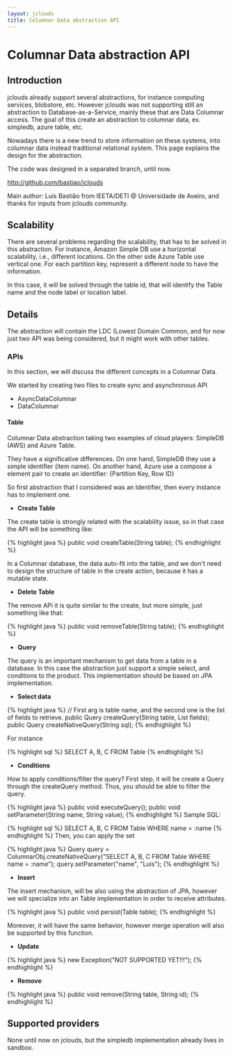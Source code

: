 ```yaml
---
layout: jclouds
title: Columnar Data abstraction API
---
```


# Columnar Data abstraction API

## Introduction

jclouds already support several abstractions, for instance computing services, blobstore, etc.
However jclouds was not supporting still an abstraction to Database-as-a-Service, mainly these that
are Data Columnar access. The goal of this create an abstraction to columnar data, 
ex. simpledb, azure table, etc. 

Nowadays there is a new trend to store information on these systems, into columnar data instead
 traditional relational system. This page explains the design for the abstraction.

The code was designed in a separated branch, until now.

http://github.com/bastiao/jclouds


Main author: Luís Bastião from IEETA/DETI @ Universidade de Aveiro, 
and thanks for inputs from jclouds community.


## Scalability

There are several problems regarding the scalability, that has to be solved in this
 abstraction. For instance, Amazon Simple DB use a horizontal scalability, i.e., different locations. 
On the other side Azure Table use vertical one. For each partition key, represent 
a different node to have the information.

In this case, it will be solved through the table id, that will identify the 
Table name and the node label or location label.


## Details

The abstraction will contain the LDC (Lowest Domain Common, and for now just 
two API was being considered, but it might work with other tables.

### APIs

In this section, we will discuss the different concepts in a Columnar Data.

We started by creating two files to create sync and asynchronous API 

 * AsyncDataColumnar
 * DataColumnar

#### Table

Columnar Data abstraction taking two examples of cloud players: SimpleDB (AWS) and Azure Table.

They have a significative differences. 
On one hand, SimpleDB they use a simple identifier (item name). On another hand, 
Azure use a compose a element pair to create an identifier: {Partition Key, Row ID}

So first abstraction that I considered was an Identifier, then every instance has to implement one.


*  **Create Table**

The create table is strongly related with the scalability issue, so in that case the API will be something like:

{% highlight java %}
	   public void createTable(String table);
{% endhighlight %}


In a Columnar database, the data auto-fit into the table, and we don't need to design the 
structure of table in the create action, because it has a mutable state.

* **Delete Table**


The remove APi it is quite similar to the create, but more simple, just something like that:

{% highlight java %}
	   public void removeTable(String table);
{% endhighlight %}

* **Query**

The query is an important mechanism to get data from a table in a database. 
In this case the abstraction just support a simple select, and conditions to the product. 
This implementation should be based on JPA implementation.

* **Select data**

{% highlight java %}
// First arg is table name, and the second one is the list of fields to retrieve.
public Query createQuery(String table, List<String> fields);
public Query createNativeQuery(String sql);
{% endhighlight %}

For instance

{% highlight sql %}
SELECT A, B, C FROM Table 
{% endhighlight %}


* **Conditions**

How to apply conditions/filter the query? First step, it will be create 
a Query through the createQuery method. Thus, you should be able to filter the query.

{% highlight java %}
public void executeQuery();
public void setParameter(String name, String value);
{% endhighlight %}
Sample SQL:

{% highlight sql %}
SELECT A, B, C FROM Table WHERE name = :name 
{% endhighlight %}
Then, you can apply the set 

{% highlight java %}
Query query = ColumnarObj.createNativeQuery("SELECT A, B, C FROM Table WHERE name = :name");
query.setParameter("name", "Luis");
{% endhighlight %}

* **Insert**

The insert mechanism, will be also using the abstraction of JPA, however 
we will specialize into an Table implementation in order to receive attributes. 

{% highlight java %}
public void persist(Table table);
{% endhighlight %}

Moreover, it will have the same behavior, however merge operation will also be supported by this function.

* **Update**

{% highlight java %}
new Exception("NOT SUPPORTED YET!!!");
{% endhighlight %}

* **Remove**


{% highlight java %}
public void remove(String table, String id);
{% endhighlight %}

## Supported providers

None until now on jclouds, but the simpledb implementation already lives in sandbox.
